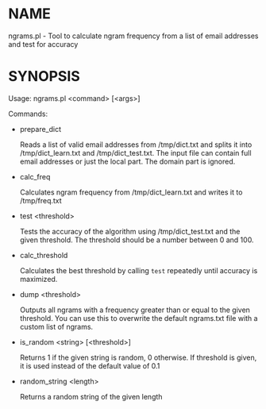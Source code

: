 # NAME

ngrams.pl - Tool to calculate ngram frequency from a list of email addresses and test for accuracy

# SYNOPSIS

Usage: ngrams.pl &lt;command> \[&lt;args>\]

Commands:

- prepare\_dict

    Reads a list of valid email addresses from /tmp/dict.txt and splits it
    into /tmp/dict\_learn.txt and /tmp/dict\_test.txt. The input file can contain full email addresses
    or just the local part. The domain part is ignored.

- calc\_freq

    Calculates ngram frequency from /tmp/dict\_learn.txt and writes it to /tmp/freq.txt

- test &lt;threshold>

    Tests the accuracy of the algorithm using /tmp/dict\_test.txt and the given threshold.
    The threshold should be a number between 0 and 100.

- calc\_threshold

    Calculates the best threshold by calling `test` repeatedly until accuracy is maximized.

- dump &lt;threshold>

    Outputs all ngrams with a frequency greater than or equal to the given threshold.
    You can use this to overwrite the default ngrams.txt file with a custom list of ngrams.

- is\_random &lt;string> \[&lt;threshold>\]

    Returns 1 if the given string is random, 0 otherwise. If threshold is given,
    it is used instead of the default value of 0.1

- random\_string &lt;length>

    Returns a random string of the given length
